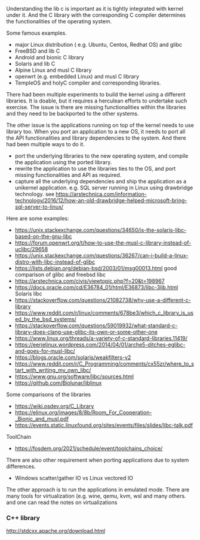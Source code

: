 Understanding the lib c is important as it is tightly integrated with kernel under it. And the C library with the corresponding C compiler determines the functionalities of the operating system.

Some famous examples.

* major Linux distribution ( e.g. Ubuntu, Centos, Redhat OS) and glibc
* FreeBSD and lib C
* Android and bionic C library
* Solaris and lib C
* Alpine Linux and musl C library
* openwrt (e.g. embedded Linux) and musl C library
* TempleOS and holyC compiler and corresponding libraries.


There had been multiple experiments to build the kernel using a different libraries.  It is doable, but it requires a herculean efforts to undertake such exercise.  The issue is there are missing functionalities within the libraries and they need to be backported to the other systems.

The other issue is the applications running on top of the kernel needs to use library too. When you port an application to a new OS, it needs to port all the API functionalities and library dependencies to the system. And there had been multiple ways to do it.

* port the underlying libraries to the new operating system, and compile the application using the ported library.
* rewrite the application to use the libraries ties to the OS, and port missing functionalities and API as required.
* capture all the underlying dependencies and ship the application as a unikernel application. e.g. SQL server running in Linux using drawbridge technology. see https://arstechnica.com/information-technology/2016/12/how-an-old-drawbridge-helped-microsoft-bring-sql-server-to-linux/

Here are some examples:

* https://unix.stackexchange.com/questions/34650/is-the-solaris-libc-based-on-the-gnu-libc
* https://forum.openwrt.org/t/how-to-use-the-musl-c-library-instead-of-uclibc/29658
* https://unix.stackexchange.com/questions/36267/can-i-build-a-linux-distro-with-libc-instead-of-glibc
* https://lists.debian.org/debian-bsd/2003/01/msg00013.html  good comparison of glibc and freebsd libc
* https://arstechnica.com/civis/viewtopic.php?f=20&t=198967
* https://docs.oracle.com/cd/E36784_01/html/E36873/libc-3lib.html Solaris libc
* https://stackoverflow.com/questions/21082738/why-use-a-different-c-library
* https://www.reddit.com/r/linux/comments/678be3/which_c_library_is_used_by_the_bsd_systems/
* https://stackoverflow.com/questions/59019932/what-standard-c-library-does-clang-use-glibc-its-own-or-some-other-one
* https://www.linux.org/threads/a-variety-of-c-standard-libraries.11419/
* https://eerielinux.wordpress.com/2014/04/01/arche5-ditches-eglibc-and-goes-for-musl-libc/
* https://blogs.oracle.com/solaris/weakfilters-v2
* https://www.reddit.com/r/C_Programming/comments/cx55zr/where_to_start_with_writing_my_own_libc/
* https://www.gnu.org/software/libc/sources.html
* https://github.com/Biolunar/liblinux

Some comparisons of the libraries
* https://wiki.osdev.org/C_Library
* https://elinux.org/images/8/8b/Room_For_Cooperation-_Bionic_and_musl.pdf
* https://events.static.linuxfound.org/sites/events/files/slides/libc-talk.pdf


ToolChain
* https://fosdem.org/2021/schedule/event/toolchains_choice/

There are also other requirement when porting applications due to system differences.
* Windows scatter/gather IO vs Linux vectored IO

The other approach is to run the applications in emulated mode. There are many tools for virtualization (e.g. wine, qemu, kvm, wsl and many others.  and one can read the notes on virtualizations


### C++ library
http://stdcxx.apache.org/download.html
